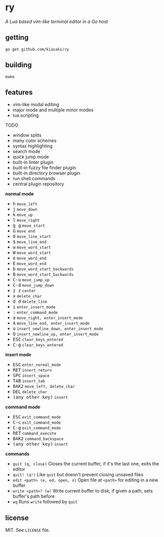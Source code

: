 # ry

_A Lua based vim-like terminal editor in a Go host_

## getting

```
go get github.com/kiasaki/ry
```

## building

```
make
```

## features

- vim-like modal editing
- major mode and multiple minor modes
- lua scripting

TODO

- window splits
- many color schemes
- syntax highlighting
- search mode
- quick jump mode
- built-in linter plugin
- built-in fuzzy file finder plugin
- built-in directory browser plugin
- run shell commands
- central plugin repository

**normal mode**

- <kbd>h</kbd> `move_left`
- <kbd>j</kbd> `move_down`
- <kbd>k</kbd> `move_up`
- <kbd>l</kbd> `move_right`
- <kbd>g g</kbd> `move_start`
- <kbd>G</kbd> `move_end`
- <kbd>0</kbd> `move_line_start`
- <kbd>$</kbd> `move_line_end`
- <kbd>w</kbd> `move_word_start`
- <kbd>W</kbd> `move_word_start`
- <kbd>e</kbd> `move_word_end`
- <kbd>E</kbd> `move_word_end`
- <kbd>b</kbd> `move_word_start_backwards`
- <kbd>B</kbd> `move_word_start_backwards`
- <kbd>C-u</kbd> `move_jump_up`
- <kbd>C-d</kbd> `move_jump_down`
- <kbd>z z</kbd> `center`
- <kbd>x</kbd> `delete_char`
- <kbd>d d</kbd> `delete_line`
- <kbd>i</kbd> `enter_insert_mode`
- <kbd>:</kbd> `enter_command_mode`
- <kbd>a</kbd> `move_right, enter_insert_mode`
- <kbd>A</kbd> `move_line_end, enter_insert_mode`
- <kbd>o</kbd> `insert_newline_down, enter_insert_mode`
- <kbd>O</kbd> `insert_newline_up, enter_insert_mode`
- <kbd>ESC</kbd> `clear_keys_entered`
- <kbd>C-g</kbd> `clear_keys_entered`

**insert mode**

- <kbd>ESC</kbd> `enter_normal_mode`
- <kbd>RET</kbd> `insert_return`
- <kbd>SPC</kbd> `insert_space`
- <kbd>TAB</kbd> `insert_tab`
- <kbd>BAK2</kbd> `move_left, delete_char`
- <kbd>DEL</kbd> `delete_char`
- <kbd>(any other key)</kbd> `insert`

**command mode**

- <kbd>ESC</kbd> `exit_command_mode`
- <kbd>C-c</kbd> `exit_command_mode`
- <kbd>C-g</kbd> `exit_command_mode`
- <kbd>RET</kbd> `command_execute`
- <kbd>BAK2</kbd> `command_backspace`
- <kbd>(any other key)</kbd> `insert`

**commands**

- `quit (q, close)` Closes the current buffer, if it's the last one, exits the editor
- `quit! (q!)` Like `quit` but doesn't prevent closing unsaved files
- `edit <path> (e, ed, open, o)` Open file at `<path>` for editing in a new buffer
- `write <path>? (w)` Write current buffer to disk, if given a path, sets buffer's path before
- `wq` Runs `write` followed by `quit`

## license

MIT. See `LICENSE` file.

